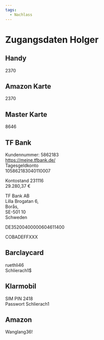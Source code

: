 ```yaml
---
tags:
  - Nachlass
---
```



# Zugangsdaten Holger

## Handy

2370

## Amazon Karte

2370

## Master Karte

8646

## TF Bank

Kundennummer: 5862183  
https://meine.tfbank.de/  
Tagesgeldkonto  
105862183040110007

Kontostand 231116  
29.280,37 €

TF Bank AB  
Lilla Brogatan 6,  
Borås,  
SE-501 10  
Schweden

DE35200400000604611400

COBADEFFXXX

## Barclaycard

ruethli46  
Schlierach1$

## Klarmobil

SIM PIN 2418  
Passwort Schlierach1

## Amazon

Wanglang36!
